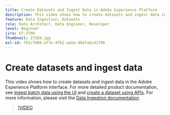 ```yaml
---
title: Create Datasets and Ingest Data in Adobe Experience Platform
description: This video shows how to create datasets and ingest data in the Adobe Experience Platform interface. 
feature: Data Ingestion, Datasets
role: Data Architect, Data Engineer, Developer
level: Beginner
jira: KT-2700
thumbnail: 27269.jpg
exl-id: f01c7d88-a77e-4fb2-aa5a-d647abc41790
---
```

# Create datasets and ingest data

This video shows how to create datasets and ingest data in the Adobe Experience Platform interface. For more detailed product documentation, see [ingest batch data using the UI](https://experienceleague.adobe.com/docs/experience-platform/ingestion/tutorials/ingest-batch-data.html) and [create a dataset using APIs](https://experienceleague.adobe.com/docs/experience-platform/catalog/datasets/create.html). For more information, please visit the [Data Ingestion documentation](https://experienceleague.adobe.com/docs/experience-platform/ingestion/home.html).

>[!VIDEO](https://video.tv.adobe.com/v/27269?learn=on&enablevpops)

